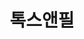 ---
### 무조건 양식 지켜서 작성해주세요. 텍스트 ""로 묶여져있는지 꼭 확인. #에 들어가는건 수정 X ###
## 파일명은 업체명 영문으로 작성 ##

# 출력순서 숫자가 높을수록 앞에 옴
position: "17"
# 업종 대분류: 병원
category: "병원/의료업"
# 업체 이름을 작성해주세요.
title: "톡스앤필"
# 업체이름을 영어로 작성해주세요 (앞글자는 대문자 나머지는 소문자).
titleSub: "Toxnfill"
# 이부분은 작성X
logo: "toxLogo.png"
titleImg: "toxTitle.png"
# ------------- #
# 작업 대분류: Marketing(SA,DA 등등 전부 포함됨), Desing(홈페이지 작업없이 디자인만 진행했을경우), Desing&Publishing(홈페이지 작업 포함한 디자인 진행했을경우)
work:
  - "Marketing"
# 업종 소분류 작성
type: "병원"
# 작업 매체 소분류 자세하게 작성 : 네이버 검색광고, 카카오 검색광고
media: "인스타 피드광고,카카오 DB gathering"
# 홈페이지 URL 전체 작성 https 있을경우 https로
homepage: "https://toxnfill.com/"
# 작업 매체 대분류로 작성 
history:
  - "SearchAD"
  - "Product Details"
# 작업 목표에 대해 간략하게 작성
target: "문의/상담/방문"
# 작업 전략에 대해 자세하게 작성
strategy: "인스타 피드 및 카카오 DB수집으로 홈페이지 및 방문 유도유입 "
---